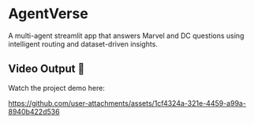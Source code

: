 # AgentVerse
A multi-agent streamlit app that answers Marvel and DC questions using intelligent routing and dataset-driven insights.


## Video Output 🎥
Watch the project demo here: 

https://github.com/user-attachments/assets/1cf4324a-321e-4459-a99a-8940b422d536
